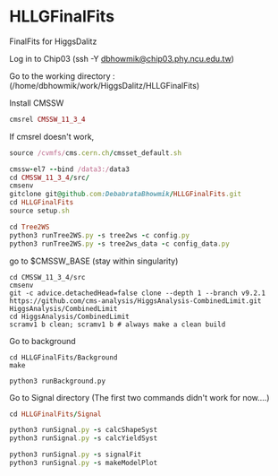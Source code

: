 # HLLGFinalFits
FinalFits for HiggsDalitz


Log in to Chip03 (ssh -Y dbhowmik@chip03.phy.ncu.edu.tw)

Go to the working directory : (/home/dbhowmik/work/HiggsDalitz/HLLGFinalFits)

Install CMSSW

```ruby
cmsrel CMSSW_11_3_4
```

If cmsrel doesn't work, 

```ruby
source /cvmfs/cms.cern.ch/cmsset_default.sh
```
```ruby
cmssw-el7 --bind /data3:/data3
cd CMSSW_11_3_4/src/
cmsenv 
gitclone git@github.com:DebabrataBhowmik/HLLGFinalFits.git
cd HLLGFinalFits
source setup.sh

cd Tree2WS
python3 runTree2WS.py -s tree2ws -c config.py
python3 runTree2WS.py -s tree2ws_data -c config_data.py
```
go to $CMSSW_BASE (stay within singularity)

```
cd CMSSW_11_3_4/src
cmsenv
git -c advice.detachedHead=false clone --depth 1 --branch v9.2.1 https://github.com/cms-analysis/HiggsAnalysis-CombinedLimit.git HiggsAnalysis/CombinedLimit
cd HiggsAnalysis/CombinedLimit
scramv1 b clean; scramv1 b # always make a clean build
```
Go to background
```
cd HLLGFinalFits/Background
make
```
```
python3 runBackground.py
```
Go to Signal directory
(The first two commands didn't work for now....)
```ruby
cd HLLGFinalFits/Signal

python3 runSignal.py -s calcShapeSyst
python3 runSignal.py -s calcYieldSyst

python3 runSignal.py -s signalFit
python3 runSignal.py -s makeModelPlot


